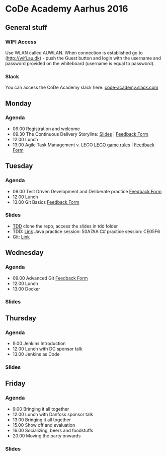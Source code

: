 # CoDe Academy Aarhus 2016
## General stuff

### WIFI Access
Use WLAN called AUWLAN. When connection is established go to (http://wifi.au.dk) - push the Guest button and login with the username and password provided on the whiteboard (username is equal to password).

### Slack
You can access the CoDe Academy slack here: [code-academy.slack.com](http://code-academy.slack.com)

## Monday
### Agenda
* 09.00 Registration and welcome
* 09.30 The Continuous Delivery Storyline: [Slides](https://drive.google.com/file/d/0B4Dj4Xgq55kURTF2UzZlQVBUb1E/view?usp=sharing) | [Feedback Form](https://goo.gl/forms/aZjYWU6mVxb6VjdB2)
* 12.00 Lunch
* 13.00 Agile Task Management v. LEGO [LEGO game rules](https://www.dropbox.com/s/r9y95zirwm630sp/Scrum%20Simulation%20with%20LEGO%20Bricks%20v2.0.pdf?dl=0) | [Feedback Form](https://goo.gl/forms/4GmtXlrzuSUtssP23)


## Tuesday
### Agenda
* 09.00 Test Driven Development and Deliberate practice [Feedback Form](https://goo.gl/forms/WHuvjoCxyZ8fYa932)
* 12.00 Lunch
* 13.00 Git Basics [Feedback Form](https://goo.gl/forms/73zghO46q1aT1MVi2)

### Slides
* [TDD](https://github.com/Praqma/reveals) clone the repo, access the slides in tdd folder
* TDD: [Link](http://mike.cyber-dojo.org/) Java practice session: 50A7AA C# practice session: CE05F6
* Git: [Link](https://drive.google.com/file/d/0BxprChEvFFAYNHRVU1NHZWFaQnc/view)

## Wednesday
### Agenda
* 09.00 Advanced Git [Feedback Form](https://goo.gl/forms/U8gsJcb2jO1Z7ZCJ3)
* 12.00 Lunch
* 13.00 Docker

### Slides

## Thursday
### Agenda
* 9.00 Jenkins Introduction
* 12.00 Lunch with DC sponsor talk
* 13.00 Jenkins as Code

### Slides

## Friday
### Agenda
* 9.00 Bringing it all together
* 12.00 Lunch with Danfoss sponsor talk
* 13.00 Bringing it all together
* 15.00 Show off and evaluation
* 16.00 Socializing, beers and foodstuffs
* 20.00 Moving the party onwards

### Slides
